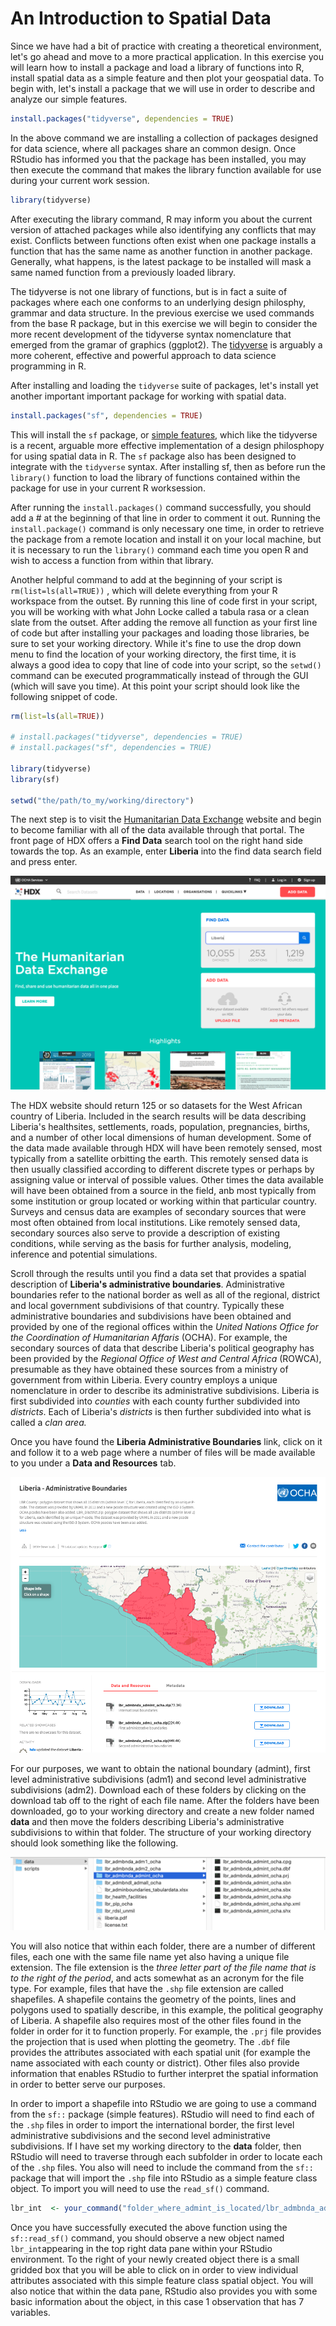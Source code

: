 # An Introduction to Spatial Data

Since we have had a bit of practice with creating a theoretical environment, let's go ahead and move to a more practical application.  In this exercise you will learn how to install a package and load a library of functions into R, install spatial data as a simple feature and then plot your geospatial data.  To begin with, let's install a package that we will use in order to describe and analyze our simple features.

```r
install.packages("tidyverse", dependencies = TRUE)
```

In the above command we are installing a collection of packages designed for data science, where all packages share an common design.  Once RStudio has informed you that the package has been installed, you may then execute the command that makes the library function available for use during your current work session.

```r
library(tidyverse)
```

After executing the library command, R may inform you about the current version of attached packages while also identifying any conflicts that may exist.  Conflicts between functions often exist when one package installs a function that has the same name as another function in another package.  Generally, what happens, is the latest package to be installed will mask a same named function from a previously loaded library.

The tidyverse is not one library of functions, but is in fact a suite of packages where each one conforms to an underlying design philosphy, grammar and data structure.  In the previous exercise we used commands from the base R package, but in this exercise we will begin to consider the more recent development of the tidyverse syntax nomenclature that emerged from the gramar of graphics \(ggplot2\).  The [tidyverse](https://www.tidyverse.org/) is arguably a more coherent, effective and powerful approach to data science programming in R.

After installing and loading the `tidyverse` suite of packages, let's install yet another important important package for working with spatial data.

```r
install.packages("sf", dependencies = TRUE)
```

This will install the `sf` package,  or [simple features](https://r-spatial.github.io/sf/), which like the tidyverse is a recent, arguable more effective implementation of a design philosphopy for using spatial data in R.  The `sf` package also has been designed to integrate with the `tidyverse` syntax.  After installing sf, then as before run the `library()` function to load the library of functions contained within the package for use in your current R worksession.

After running the `install.packages()` command successfully, you should add a \# at the beginning of that line in order to comment it out. Running the `install.package()` command is only necessary one time, in order to retrieve the package from a remote location and install it on your local machine, but it is necessary to run the `library()` command each time you open R and wish to access a function from within that library.

Another helpful command to add at the beginning of your script is `rm(list=ls(all=TRUE))` , which will delete everything from your R workspace from the outset. By running this line of code first in your script, you will be working with what John Locke called a tabula rasa or a clean slate from the outset. After adding the remove all function as your first line of code but after installing your packages and loading those libraries, be sure to set your working directory. While it's fine to use the drop down menu to find the location of your working directory, the first time, it is always a good idea to copy that line of code into your script, so the `setwd()` command can be executed programmatically instead of through the GUI \(which will save you time\). At this point your script should look like the following snippet of code.

```r
rm(list=ls(all=TRUE))

# install.packages("tidyverse", dependencies = TRUE)
# install.packages("sf", dependencies = TRUE)

library(tidyverse)
library(sf)

setwd("the/path/to_my/working/directory")
```

The next step is to visit the [Humanitarian Data Exchange](https://data.humdata.org) website and begin to become familiar with all of the data available through that portal.  The front page of HDX offers a **Find Data** search tool on the right hand side towards the top.  As an example, enter **Liberia** into the find data search field and press enter.

![The Main Page for the HDX Website -- Notice the Find Data Search Field](../.gitbook/assets/screen-shot-2019-09-06-at-9.47.46-pm.png)

The HDX website should return 125 or so datasets for the West African country of Liberia. Included in the search results will be data describing Liberia's healthsites, settlements, roads, population, pregnancies, births, and a number of other local dimensions of human development.  Some of the data made available through HDX will have been remotely sensed, most typically from a satellite orbitting the earth.  This remotely sensed data is then usually classified according to different discrete types or perhaps by assigning value or interval of possible values.  Other times the data available will have been obtained from a source in the field, anb most typically from some institution or group located or working within that particular country.  Surveys and census data are examples of secondary sources that were most often obtained from local institutions.  Like remotely sensed data, secondary sources also serve to provide a description of existing conditions, while serving as the basis for further analysis, modeling, inference and potential simulations.

Scroll through the results until you find a data set that provides a spatial description of **Liberia's administrative boundaries**.  Administrative boundaries refer to the national border as well as all of the regional, district and local government subdivisions of that country.  Typically these administrative boundaries and subdivisions have been obtained and provided by one of the regional offices within the _United Nations Office for the Coordination of Humanitarian Affaris_ \(OCHA\).  For example, the secondary sources of data that describe Liberia's political geography has been provided by the _Regional Office of West and Central Africa_ \(ROWCA\), presumable as they have obtained these sources from a ministry of government from within Liberia.  Every country employs a unique nomenclature in order to describe its administrative subdivisions.  Liberia is first subdivided into _counties_ with each county further subdivided into _districts_.  Each of Liberia's _districts_ is then further subdivided into what is called a _clan area._

Once you have found the **Liberia Administrative Boundaries** link, click on it and follow it to a web page where a number of files will be made available to you under a **Data and Resources** tab.  

![Administrative Boundaries spatial data for Liberia made available by OCHA through HDX](../.gitbook/assets/screen-shot-2019-09-06-at-10.04.39-pm.png)

For our purposes, we want to obtain the national boundary \(admint\), first level administrative subdivisions \(adm1\) and second level administrative subdivisions \(adm2\).  Download each of these folders by clicking on the download tab off to the right of each file name.  After the folders have been downloaded, go to your working directory and create a new folder named **data** and then move the folders describing Liberia's administrative subdivisions to within that folder.  The structure of your working directory should look something like the following.

![Data and Script subfolders within my R Session Working Directory](../.gitbook/assets/screen-shot-2019-09-07-at-12.43.35-pm.png)

You will also notice that within each folder, there are a number of different files, each one with the same file name yet also having a unique file extension.  The file extension is the _three letter part of the file name that is to the right of the period_, and acts somewhat as an acronym for the file type.  For example, files that have the `.shp` file extension are called shapefiles.  A shapefile contains the geometry of the points, lines and polygons used to spatially describe, in this example, the political geography of Liberia.  A shapefile also requires most of the other files found in the folder in order for it to function properly.  For example, the `.prj` file provides the projection that is used when plotting the geometry.  The `.dbf` file provides the attributes associated with each spatial unit \(for example the name associated with each county or district\).  Other files also provide information that enables RStudio to further interpret the spatial information in order to better serve our purposes.

In order to import a shapefile into RStudio we are going to use a command from the `sf::` package \(simple features\).  RStudio will need to find each of the `.shp` files in order to import the international border, the first level administrative subdivisions and the second level administrative subdivisions.  If I have set my working directory to the **data** folder, then RStudio will need to traverse through each subfolder in order to locate each of the `.shp` files.  You also will need to include the command from the `sf::` package that will import the `.shp` file into RStudio as a simple feature class object.  To import you will need to use the `read_sf()` command.

```r
lbr_int  <- your_command("folder_where_admint_is_located/lbr_admbnda_admint_ocha.shp")
```

Once you have successfully executed the above function using the `sf::read_sf()` command, you should observe a new object named `lbr_int`appearing in the top right data pane within your RStudio environment.  To the right of your newly created object there is a small gridded box that you will be able to click on in order to view individual attributes associated with this simple feature class spatial object.  You will also notice that within the data pane, RStudio also provides you with some basic information about the object, in this case 1 observation that has 7 variables.









